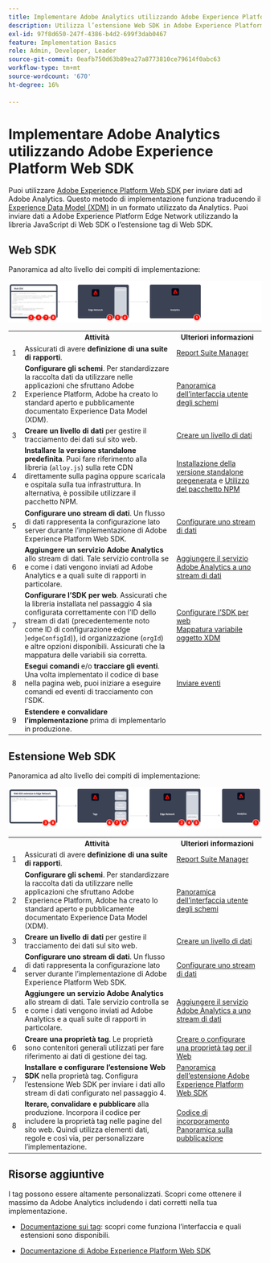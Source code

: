 ```yaml
---
title: Implementare Adobe Analytics utilizzando Adobe Experience Platform Web SDK
description: Utilizza l’estensione Web SDK in Adobe Experience Platform Data Collection per inviare dati ad Adobe Analytics.
exl-id: 97f8d650-247f-4386-b4d2-699f3dab0467
feature: Implementation Basics
role: Admin, Developer, Leader
source-git-commit: 0eafb750d63b89ea27a8773810ce79614f0abc63
workflow-type: tm+mt
source-wordcount: '670'
ht-degree: 16%

---
```


# Implementare Adobe Analytics utilizzando Adobe Experience Platform Web SDK

Puoi utilizzare [Adobe Experience Platform Web SDK](https://experienceleague.adobe.com/docs/experience-platform/web-sdk/home.html) per inviare dati ad Adobe Analytics. Questo metodo di implementazione funziona traducendo il [Experience Data Model (XDM)](https://experienceleague.adobe.com/docs/experience-platform/xdm/home.html?lang=it) in un formato utilizzato da Analytics. Puoi inviare dati a Adobe Experience Platform Edge Network utilizzando la libreria JavaScript di Web SDK o l’estensione tag di Web SDK.

## Web SDK

Panoramica ad alto livello dei compiti di implementazione:

![Come implementare Adobe Analytics utilizzando il flusso di lavoro Web SDK, come descritto in questa sezione.](../../assets/websdk-annotated.png)

<table style="width:100%">

<tr>
<th style="width:5%"></th><th style="width:60%"><b>Attività</b></th><th style="width:35%"><b>Ulteriori informazioni</b></th>
</tr>

<tr>
<td>1</td>
<td>Assicurati di avere <b>definizione di una suite di rapporti</b>.</td>
<td><a href="/help/admin/admin/c-manage-report-suites/report-suites-admin.md">Report Suite Manager</a></td>
</tr>

<tr>
<td>2</td>
<td><b>Configurare gli schemi</b>. Per standardizzare la raccolta dati da utilizzare nelle applicazioni che sfruttano Adobe Experience Platform, Adobe ha creato lo standard aperto e pubblicamente documentato Experience Data Model (XDM).</td>
<td><a href="https://experienceleague.adobe.com/docs/experience-platform/xdm/ui/overview.html?lang=it">Panoramica dell’interfaccia utente degli schemi</a></td>
</tr>

<tr>
<td>3</td>
<td><b>Creare un livello di dati</b> per gestire il tracciamento dei dati sul sito web.</td>
<td><a href="../../prepare/data-layer.md">Creare un livello di dati</a></td>
</tr>

<tr>
<td> 4</td>
<td><b>Installare la versione standalone predefinita</b>. Puoi fare riferimento alla libreria (<code>alloy.js</code>) sulla rete CDN direttamente sulla pagina oppure scaricala e ospitala sulla tua infrastruttura. In alternativa, è possibile utilizzare il pacchetto NPM.</td>
<td><a href="https://experienceleague.adobe.com/docs/experience-platform/web-sdk/install/library.html">Installazione della versione standalone pregenerata</a> e <a href="https://experienceleague.adobe.com/docs/experience-platform/web-sdk/install/npm.html">Utilizzo del pacchetto NPM</a></td>
</tr>

<tr>
<td>5</td>
<td><b>Configurare uno stream di dati</b>. Un flusso di dati rappresenta la configurazione lato server durante l’implementazione di Adobe Experience Platform Web SDK.</td>
<td><a href="https://experienceleague.adobe.com/docs/experience-platform/edge/datastreams/configure.html">Configurare uno stream di dati<a></td> 
</tr>

<td>6</td>
<td><b>Aggiungere un servizio Adobe Analytics</b> allo stream di dati. Tale servizio controlla se e come i dati vengono inviati ad Adobe Analytics e a quali suite di rapporti in particolare.</td>
<td><a href="https://experienceleague.adobe.com/docs/experience-platform/edge/datastreams/configure.html#analytics">Aggiungere il servizio Adobe Analytics a uno stream di dati</a></td>
</tr>

<tr>
<td>7</td>
<td><b>Configurare l’SDK per web</b>. Assicurati che la libreria installata nel passaggio 4 sia configurata correttamente con l’ID dello stream di dati (precedentemente noto come ID di configurazione edge )<code>edgeConfigId</code>)), id organizzazione (<code>orgId</code>) e altre opzioni disponibili. Assicurati che la mappatura delle variabili sia corretta. </td>
<td><a href="https://experienceleague.adobe.com/docs/experience-platform/web-sdk/commands/configure/overview.html">Configurare l’SDK per web</a><br/><a href="../variable-mapping.md">Mappatura variabile oggetto XDM</a></td>
</tr>

<tr>
<td>8</td>
<td><b>Esegui comandi</b> e/o <b>tracciare gli eventi</b>. Una volta implementato il codice di base nella pagina web, puoi iniziare a eseguire comandi ed eventi di tracciamento con l’SDK.
</td>
<td><a href="https://experienceleague.adobe.com/docs/experience-platform/web-sdk/commands/sendevent/overview.html">Inviare eventi</a></td>
</tr>

<tr>
<td>9</td><td><b>Estendere e convalidare l’implementazione</b> prima di implementarlo in produzione.</td><td></td> 
</tr>
</table>


## Estensione Web SDK

Panoramica ad alto livello dei compiti di implementazione:

![Come implementare Adobe Analytics utilizzando il flusso di lavoro dell’estensione Web SDK, come descritto in questa sezione.](../../assets/websdk-extension-annotated.png)

<table style="width:100%">

<tr>
<th style="width:5%"></th><th style="width:60%"><b>Attività</b></th><th style="width:35%"><b>Ulteriori informazioni</b></th>
</tr>

<tr>
<td>1</td>
<td>Assicurati di avere <b>definizione di una suite di rapporti</b>.</td>
<td><a href="/help/admin/admin/c-manage-report-suites/report-suites-admin.md">Report Suite Manager</a></td>
</tr>

<tr>
<td>2</td>
<td><b>Configurare gli schemi</b>. Per standardizzare la raccolta dati da utilizzare nelle applicazioni che sfruttano Adobe Experience Platform, Adobe ha creato lo standard aperto e pubblicamente documentato Experience Data Model (XDM).</td>
<td><a href="https://experienceleague.adobe.com/docs/experience-platform/xdm/ui/overview.html?lang=it">Panoramica dell’interfaccia utente degli schemi</a></td>
</tr>

<tr>
<td>3</td>
<td><b>Creare un livello di dati</b> per gestire il tracciamento dei dati sul sito web.</td>
<td><a href="../../prepare/data-layer.md">Creare un livello di dati</a></td>
</tr>

<tr>
<td>4</td>
<td><b>Configurare uno stream di dati</b>. Un flusso di dati rappresenta la configurazione lato server durante l’implementazione di Adobe Experience Platform Web SDK.</td>
<td><a href="https://experienceleague.adobe.com/docs/experience-platform/edge/datastreams/configure.html">Configurare uno stream di dati<a></td> 
</tr>

<tr>
<td>5</td> 
<td><b>Aggiungere un servizio Adobe Analytics</b> allo stream di dati. Tale servizio controlla se e come i dati vengono inviati ad Adobe Analytics e a quali suite di rapporti in particolare.</td>
<td><a href="https://experienceleague.adobe.com/docs/experience-platform/edge/datastreams/configure.html#analytics">Aggiungere il servizio Adobe Analytics a uno stream di dati</a></td>
</tr>

<tr>
<td>6</td>
<td><b>Creare una proprietà tag</b>. Le proprietà sono contenitori generali utilizzati per fare riferimento ai dati di gestione dei tag.</td>
<td><a href="https://experienceleague.adobe.com/docs/experience-platform/tags/admin/companies-and-properties.html#for-web">Creare o configurare una proprietà tag per il Web</a></td>
</tr>

<tr>
<td>7</td> 
<td><b>Installare e configurare l’estensione Web SDK</b> nella proprietà tag. Configura l’estensione Web SDK per inviare i dati allo stream di dati configurato nel passaggio 4.</td>
<td><a href="https://experienceleague.adobe.com/docs/experience-platform/tags/extensions/client/sdk/overview.html">Panoramica dell’estensione Adobe Experience Platform Web SDK</a></td>
</tr>

<tr>
<td>8</td>
<td><b>Iterare, convalidare e pubblicare</b> alla produzione. Incorpora il codice per includere la proprietà tag nelle pagine del sito web. Quindi utilizza elementi dati, regole e così via, per personalizzare l’implementazione.</td>
<td><a href="https://experienceleague.adobe.com/docs/experience-platform/tags/publish/environments/environments.html#embed-code">Codice di incorporamento</a><br/><a href="https://experienceleague.adobe.com/docs/experience-platform/tags/publish/overview.html?lang=it">Panoramica sulla pubblicazione</a></td>
</tr>

</table>


## Risorse aggiuntive

I tag possono essere altamente personalizzati. Scopri come ottenere il massimo da Adobe Analytics includendo i dati corretti nella tua implementazione.

- [Documentazione sui tag](https://experienceleague.adobe.com/docs/experience-platform/tags/home.html#): scopri come funziona l’interfaccia e quali estensioni sono disponibili.

- [Documentazione di Adobe Experience Platform Web SDK](https://experienceleague.adobe.com/docs/web-sdk.html?lang=it)
